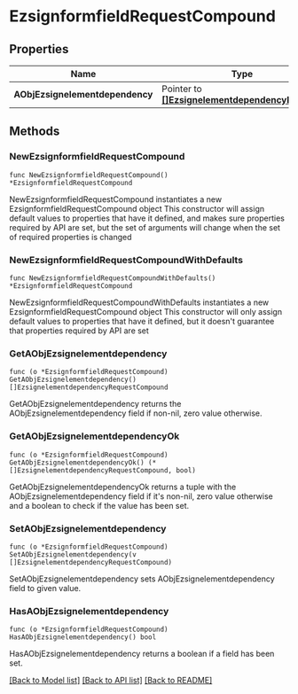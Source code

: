 # EzsignformfieldRequestCompound

## Properties

Name | Type | Description | Notes
------------ | ------------- | ------------- | -------------
**AObjEzsignelementdependency** | Pointer to [**[]EzsignelementdependencyRequest**](EzsignelementdependencyRequest.md) |  | [optional] 

## Methods

### NewEzsignformfieldRequestCompound

`func NewEzsignformfieldRequestCompound() *EzsignformfieldRequestCompound`

NewEzsignformfieldRequestCompound instantiates a new EzsignformfieldRequestCompound object
This constructor will assign default values to properties that have it defined,
and makes sure properties required by API are set, but the set of arguments
will change when the set of required properties is changed

### NewEzsignformfieldRequestCompoundWithDefaults

`func NewEzsignformfieldRequestCompoundWithDefaults() *EzsignformfieldRequestCompound`

NewEzsignformfieldRequestCompoundWithDefaults instantiates a new EzsignformfieldRequestCompound object
This constructor will only assign default values to properties that have it defined,
but it doesn't guarantee that properties required by API are set

### GetAObjEzsignelementdependency

`func (o *EzsignformfieldRequestCompound) GetAObjEzsignelementdependency() []EzsignelementdependencyRequestCompound`

GetAObjEzsignelementdependency returns the AObjEzsignelementdependency field if non-nil, zero value otherwise.

### GetAObjEzsignelementdependencyOk

`func (o *EzsignformfieldRequestCompound) GetAObjEzsignelementdependencyOk() (*[]EzsignelementdependencyRequestCompound, bool)`

GetAObjEzsignelementdependencyOk returns a tuple with the AObjEzsignelementdependency field if it's non-nil, zero value otherwise
and a boolean to check if the value has been set.

### SetAObjEzsignelementdependency

`func (o *EzsignformfieldRequestCompound) SetAObjEzsignelementdependency(v []EzsignelementdependencyRequestCompound)`

SetAObjEzsignelementdependency sets AObjEzsignelementdependency field to given value.

### HasAObjEzsignelementdependency

`func (o *EzsignformfieldRequestCompound) HasAObjEzsignelementdependency() bool`

HasAObjEzsignelementdependency returns a boolean if a field has been set.


[[Back to Model list]](../README.md#documentation-for-models) [[Back to API list]](../README.md#documentation-for-api-endpoints) [[Back to README]](../README.md)


